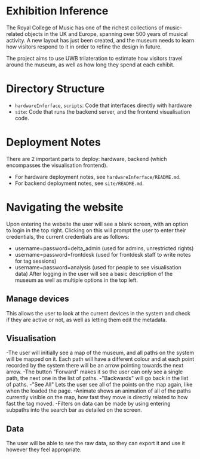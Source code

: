 # Exhibition Inference

The Royal College of Music has one of the richest collections of music-related objects in the UK and Europe, spanning over 500 years of musical activity. A new layout has just been created, and the museum needs to learn how visitors respond to it in order to refine the design in future. 

The project aims to use UWB trilateration to estimate how visitors travel around the museum, as well as how long they spend at each exhibit.

# Directory Structure
- `hardwareInferface`, `scripts`: Code that interfaces directly with hardware
- `site`: Code that runs the backend server, and the frontend visualisation code.

# Deployment Notes
There are 2 important parts to deploy: hardware, backend (which encompasses the visualisation frontend).
- For hardware deployment notes, see `hardwareInferface/README.md`.
- For backend deployment notes, see `site/README.md`.

# Navigating the website
Upon entering the website the user will see a blank screen, with an option to login in the top right.
Clicking on this will prompt the user to enter their credentials, the current credentials are as follows:
- username=password=delta_admin (used for admins, unrestricted rights)
- username=password=frontdesk (used for frontdesk staff to write notes for tag sessions)
- username=password=analysis (used for people to see visualisation data)
After logging in the user will see a basic description of the museum as well as multiple options in the top left.
## Manage devices
This allows the user to look at the current devices in the system and check if they are active or not, as well as letting them edit the metadata.
## Visualisation
-The user will initially see a map of the museum, and all paths on the system will be mapped on it. Each path will have a different colour and at each point recorded by the system there will be an arrow pointing towards the next arrow.
-The button "Forward" makes it so the user can only see a single path, the next one in the list of paths.
-"Backwards" will go back in the list of paths.
-"See All" Lets the user see all of the points on the map again, like when the loaded the page.
-Animate shows an animation of all of the paths currently visible on the map, how fast they move is directly related to how fast the tag moved.
-Filters on data can be made by using entering subpaths into the search bar as detailed on the screen.
## Data
The user will be able to see the raw data, so they can export it and use it however they feel appropriate.
